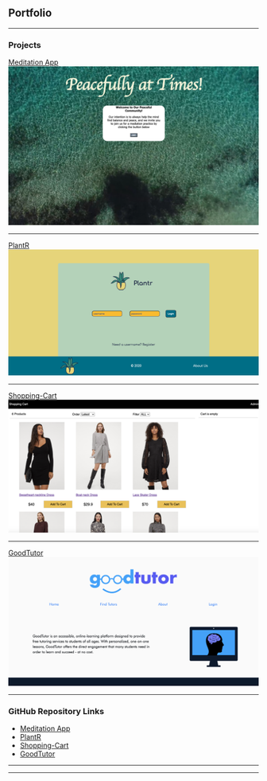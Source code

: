 ## Portfolio

---

### Projects  

[Meditation App](/sample_page)
<img src="images/meditation_welcome.png?raw=true"/>

---
[PlantR](/sample_page1)
<img src="images/plantr.png?raw=true"/>

---
[Shopping-Cart](sample_page2)
<img src="images/shopping-cart-main.png?raw=true"/>


---
[GoodTutor](sample_page3)
<img src="images/goodtutor.png?raw=true"/>

---

### GitHub Repository Links

- [Meditation App](https://github.com/kjdonoghue/Meditation-App)
- [PlantR](https://github.com/cristinahdz29/Plantr)
- [Shopping-Cart](https://shopping-cart-test1.herokuapp.com/)
- [GoodTutor](https://github.com/DomWat/capstone)

---




---
<!-- <p style="font-size:11px">Page template forked from <a href="https://github.com/evanca/quick-portfolio">evanca</a></p> -->
<!-- Remove above link if you don't want to attibute -->
